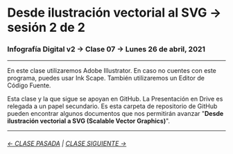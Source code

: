 # Desde ilustración vectorial al SVG  → sesión 2 de 2

### Infografía Digital v2 → Clase 07 → Lunes 26 de abril, 2021

- - - - - - - - 

En este clase utilizaremos Adobe Illustrator. En caso no cuentes con este programa, puedes usar Ink Scape. También utilizaremos un Editor de Código Fuente.

Esta clase y la que sigue se apoyan en GitHub. La Presentación en Drive es relegada a un papel secundario. Es esta carpeta de repositorio de GitHub pueden encontrar algunos documentos que nos permitirán avanzar "**Desde ilustración vectorial a SVG (Scalable Vector Graphics)**". 


- - - - - - - -

###### [← CLASE PASADA](https://github.com/profesorfaco/dno075-2021/tree/main/clase-06) | [CLASE SIGUIENTE →](https://github.com/profesorfaco/dno075-2021/tree/main/clase-08) 
